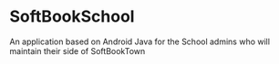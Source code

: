 # SoftBookSchool
An application based on Android Java for the School admins who will maintain their side of SoftBookTown
